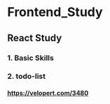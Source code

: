 # Frontend_Study
## React Study
### 1. Basic Skills
### 2. todo-list
#### https://velopert.com/3480
